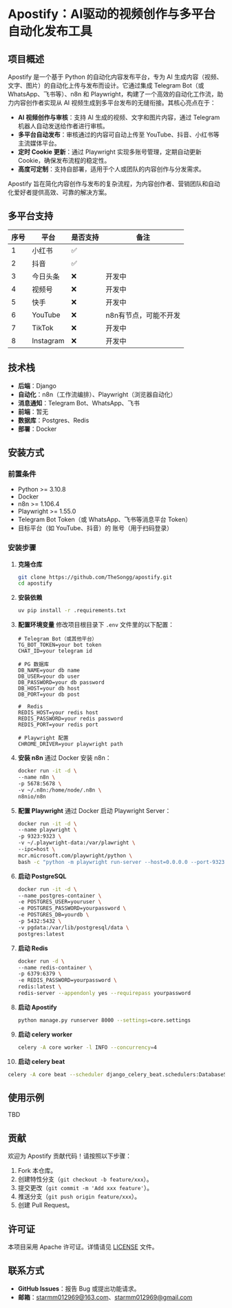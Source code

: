 # Apostify：AI驱动的视频创作与多平台自动化发布工具

## 项目概述

Apostify 是一个基于 Python 的自动化内容发布平台，专为 AI 生成内容（视频、文字、图片）的自动化上传与发布而设计。它通过集成 Telegram Bot（或 WhatsApp、飞书等）、n8n 和 Playwright，构建了一个高效的自动化工作流，助力内容创作者实现从 AI 视频生成到多平台发布的无缝衔接。其核心亮点在于：

- **AI 视频创作与审核**：支持 AI 生成的视频、文字和图片内容，通过 Telegram 机器人自动发送给作者进行审核。
- **多平台自动发布**：审核通过的内容可自动上传至 YouTube、抖音、小红书等主流媒体平台。
- **定时 Cookie 更新**：通过 Playwright 实现多账号管理，定期自动更新 Cookie，确保发布流程的稳定性。
- **高度可定制**：支持自部署，适用于个人或团队的内容创作与分发需求。

Apostify 旨在简化内容创作与发布的复杂流程，为内容创作者、营销团队和自动化爱好者提供高效、可靠的解决方案。

## 多平台支持
| 序号 | 平台        | 是否支持 | 备注           |
|----|-----------|------|--------------|
| 1  | 小红书       | ✅    |              |
| 2  | 抖音        | ✅    |              |
| 3  | 今日头条      | ❌    | 开发中          |
| 4  | 视频号       | ❌    | 开发中          |
| 5  | 快手        | ❌    | 开发中          |
| 6  | YouTube   | ❌    | n8n有节点，可能不开发 |
| 7  | TikTok    | ❌    | 开发中          |
| 8  | Instagram | ❌    | 开发中          |

## 技术栈

- **后端**：Django
- **自动化**：n8n（工作流编排）、Playwright（浏览器自动化）
- **消息通知**：Telegram Bot、WhatsApp、飞书
- **前端**：暂无
- **数据库**：Postgres、Redis
- **部署**：Docker

## 安装方式

### 前置条件

- Python >= 3.10.8
- Docker
- n8n >= 1.106.4
- Playwright >= 1.55.0
- Telegram Bot Token（或 WhatsApp、飞书等消息平台 Token）
- 目标平台（如 YouTube、抖音）的 账号（用于扫码登录）

### 安装步骤

1. **克隆仓库**
   ```bash
   git clone https://github.com/TheSongg/apostify.git
   cd apostify
   ```

2. **安装依赖**
   ```bash
   uv pip install -r .requirements.txt
   ```

3. **配置环境变量**
   修改项目根目录下 `.env` 文件里的以下配置：
   ```plaintext
   # Telegram Bot（或其他平台）
   TG_BOT_TOKEN=your bot token 
   CHAT_ID=your telegram id

   # PG 数据库
   DB_NAME=your db name 
   DB_USER=your db user
   DB_PASSWORD=your db password
   DB_HOST=your db host
   DB_PORT=your db post
   
   #  Redis
   REDIS_HOST=your redis host
   REDIS_PASSWORD=your redis password
   REDIS_PORT=your redis port

   # Playwright 配置
   CHROME_DRIVER=your playwright path
   ```

4. **安装 n8n**
   通过 Docker 安装 n8n：
   ```bash
   docker run -it -d \
   --name n8n \
   -p 5678:5678 \
   -v ~/.n8n:/home/node/.n8n \
   n8nio/n8n
   ```

5. **配置 Playwright**
   通过 Docker 启动 Playwright Server：
   ```bash
   docker run -it -d \
   --name playwright \
   -p 9323:9323 \
   -v ~/.playwright-data:/var/plawright \
   --ipc=host \
   mcr.microsoft.com/playwright/python \
   bash -c "python -m playwright run-server --host=0.0.0.0 --port-9323"
   ```

6. **启动 PostgreSQL**
   ```bash
   docker run -it -d \
   --name postgres-container \
   -e POSTGRES_USER=youruser \
   -e POSTGRES_PASSWORD=yourpassword \
   -e POSTGRES_DB=yourdb \
   -p 5432:5432 \
   -v pgdata:/var/lib/postgresql/data \
   postgres:latest
   ```
   
7. **启动 Redis**
   ```bash
   docker run -d \
   --name redis-container \
   -p 6379:6379 \
   -e REDIS_PASSWORD=yourpassword \
   redis:latest \
   redis-server --appendonly yes --requirepass yourpassword
   ```

8. **启动 Apostify**
   ```bash
   python manage.py runserver 8000 --settings=core.settings
   ```

9. **启动 celery worker**
   ```bash
   celery -A core worker -l INFO --concurrency=4
   ```

10. **启动 celery beat**
   ```bash
   celery -A core beat --scheduler django_celery_beat.schedulers:DatabaseScheduler -l INFO
   ```

## 使用示例
 TBD

## 贡献

欢迎为 Apostify 贡献代码！请按照以下步骤：

1. Fork 本仓库。
2. 创建特性分支（`git checkout -b feature/xxx`）。
3. 提交更改（`git commit -m 'Add xxx feature'`）。
4. 推送分支（`git push origin feature/xxx`）。
5. 创建 Pull Request。

## 许可证

本项目采用 Apache 许可证。详情请见 [LICENSE](LICENSE) 文件。

## 联系方式

- **GitHub Issues**：报告 Bug 或提出功能请求。
- **邮箱**：starmm012969@163.com、starmm012969@gmail.com